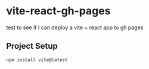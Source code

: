 # vite-react-gh-pages
test to see if I can deploy a vite + react app to gh pages

## Project Setup

```bash
npm install vite@latest 
```

